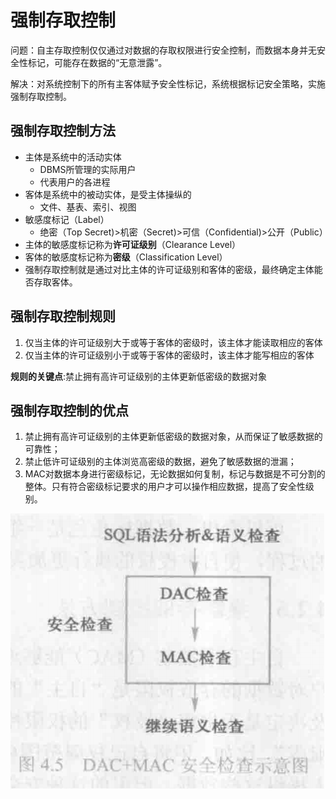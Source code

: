 # 强制存取控制

问题：自主存取控制仅仅通过对数据的存取权限进行安全控制，而数据本身并无安全性标记，可能存在数据的“无意泄露”。

解决：对系统控制下的所有主客体赋予安全性标记，系统根据标记安全策略，实施强制存取控制。

## 强制存取控制方法
- 主体是系统中的活动实体
    - DBMS所管理的实际用户
    - 代表用户的各进程
- 客体是系统中的被动实体，是受主体操纵的
    - 文件、基表、索引、视图
- 敏感度标记（Label）
    - 绝密（Top Secret)>机密（Secret)>可信（Confidential)>公开（Public）
- 主体的敏感度标记称为**许可证级别**（Clearance Level）
- 客体的敏感度标记称为**密级**（Classification Level）
- 强制存取控制就是通过对比主体的许可证级别和客体的密级，最终确定主体能否存取客体。


## 强制存取控制规则

1. 仅当主体的许可证级别大于或等于客体的密级时，该主体才能读取相应的客体
2. 仅当主体的许可证级别小于或等于客体的密级时，该主体才能写相应的客体

**规则的关键点**:禁止拥有高许可证级别的主体更新低密级的数据对象

## 强制存取控制的优点

1. 禁止拥有高许可证级别的主体更新低密级的数据对象，从而保证了敏感数据的可靠性；
2. 禁止低许可证级别的主体浏览高密级的数据，避免了敏感数据的泄漏；
3. MAC对数据本身进行密级标记，无论数据如何复制，标记与数据是不可分割的整体。只有符合密级标记要求的用户才可以操作相应数据，提高了安全性级别。

![](2020-04-21-14-14-30.png)
